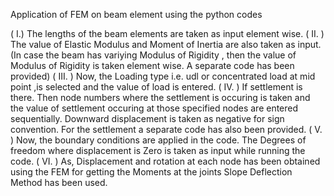 Application of FEM on beam element using the python codes

( I.)	The lengths of the beam elements are taken as input element wise.
( II. )	The value of Elastic Modulus and Moment of Inertia are also taken as input. (In case  the beam has variying Modulus of Rigidity , then the value of Modulus of Rigidity is taken element wise. A separate code has been provided)
( III.	) Now, the Loading type i.e. udl or concentrated load at mid point ,is selected and the value of load is entered. 
( IV.  )	If settlement is there. Then node numbers where the settlement is occuring is taken and the value of settlement occuring at those specified nodes are entered sequentially. Downward displacement is taken as negative for sign convention. For the settlement a separate code has also been provided.
( V.	) Now, the boundary conditions are applied in the code. The Degrees of freedom where displacement is Zero is taken as input while running the code. 
( VI.	) As, Displacement and rotation at each node has been obtained using the FEM for getting the Moments at the joints Slope Deflection Method has been used.
